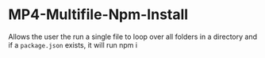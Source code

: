 # MP4-Multifile-Npm-Install
Allows the user the run a single file to loop over all folders in a directory and if a `package.json` exists, it will run npm i
